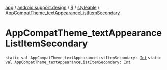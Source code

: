 [app](../../../index.md) / [android.support.design](../../index.md) / [R](../index.md) / [styleable](index.md) / [AppCompatTheme_textAppearanceListItemSecondary](.)

# AppCompatTheme_textAppearanceListItemSecondary

`static val AppCompatTheme_textAppearanceListItemSecondary: `[`Int`](https://kotlinlang.org/api/latest/jvm/stdlib/kotlin/-int/index.html)
`static val AppCompatTheme_textAppearanceListItemSecondary: `[`Int`](https://kotlinlang.org/api/latest/jvm/stdlib/kotlin/-int/index.html)